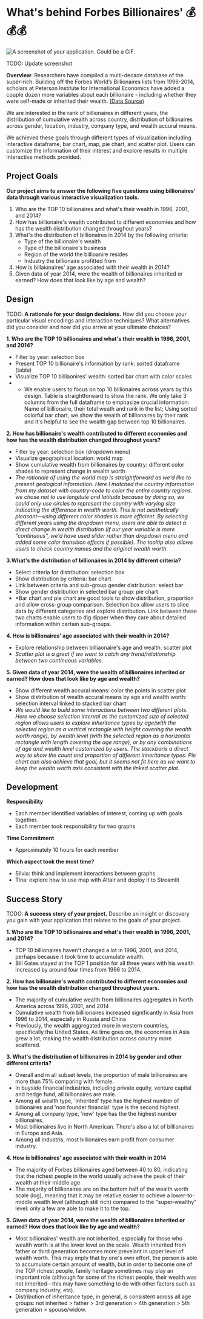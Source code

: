 # What's behind Forbes Billionaires' 💰💰💰

![A screenshot of your application. Could be a GIF.](screenshot.png)

TODO: Update screenshot

**Overview**: Researchers have compiled a multi-decade database of the super-rich. Building off the Forbes World’s Billionaires lists from 1996-2014, scholars at Peterson Institute for International Economics have added a couple dozen more variables about each billionaire - including whether they were self-made or inherited their wealth. 
[(Data Source)](https://corgis-edu.github.io/corgis/csv/billionaires/)

We are interested in the rank of billionaires in different years, the distribution of cumulative wealth across country, distribution of billionaires across gender, location, industry, company type, and wealth accural means. 

We achieved these goals through different types of visualization including interactive dataframe, bar chart, map, pie chart, and scatter plot. Users can customize the information of their interest and explore results in multiple interactive methods provided.

## Project Goals
**Our project aims to answer the following five questions using billionaires' data through various interactive visualization tools.**
1. Who are the TOP 10 billionaires and what's their wealth in 1996, 2001, and 2014?
2. How has billionaire's wealth contributed to different economies and how has the wealth distribution changed throughout years?
3. What's the distribution of billionaires in 2014 by the following criteria:
    - Type of the billionaire's wealth
    - Type of the billionaire's business
    - Region of the world the billioanire resides
    - Industry the billionaire profitted from
4. How is billaionaires' age associated with their wealth in 2014?
5. Given data of year 2014, were the wealth of billionaires inherited or earned? How does that look like by age and wealth?

## Design

TODO: **A rationale for your design decisions.** How did you choose your particular visual encodings and interaction techniques? What alternatives did you consider and how did you arrive at your ultimate choices?

**1. Who are the TOP 10 billionaires and what's their wealth in 1996, 2001, and 2014?**
  - Filter by year: selection box  
  - Present TOP 10 billionaire's information by rank: sorted dataframe (table)
  - Visualize TOP 10 billiaonires' wealth: sorted bar chart with color scales
  - * We enable users to focus on top 10 billionaires across years by this design. Table is straightforward to show the rank. We only take 3 columns from the full dataframe to emphasize crucial information: Name of billionaire, their total weath and rank in the list; Using sorted colorful bar chart, we show the wealth of billionaires by their rank and it's helpful to see the wealth gap between top 10 billionaires.
 
**2. How has billionaire's wealth contributed to different economies and how has the wealth distribution changed throughout years?**
  - Filter by year: selection box (dropdown menu)
  - Visualize geographical location: world map
  - Show cumulative wealth from billionaires by country: different color shades to represent change in wealth worth 
  - *The rationale of using the world map is straightforward as we'd like to present geological information. Here I matched the country information from my dataset with country-code to color the entire country regions. we chose not to use longitute and latitude because by doing so, we could only use circles to represent the country with varying size indicating the difference in wealth worth. This is not aesthetically pleasant—using different color shades is more efficient. By selecting different years using the dropdown menu, users are able to detect a direct change in wealth distribution (If our year variable is more "continuous", we'd have used slider rather than dropdown menu and added some color transition effects if possible). The tooltip also allows users to check country names and the original wealth worth.*  


**3.What's the distribution of billionaires in 2014 by different criteria?**
  - Select criteria for distribution: selection box
  - Show distribution by criteria: bar chart
  - Link between criteria and sub-group gender distribution: select bar
  - Show gender distribution in selected bar group: pie chart
  - *Bar chart and pie chart are good tools to show distribution, proportion and allow cross-group comparison. Selection box allow users to slice data by different categories and explore distribution. Link between these two charts enable users to dig dipper when they care about detailed information within certain sub-groups.

**4. How is billionaires' age associated with their wealth in 2014?**
  - Explore relationship between billiaonaire's age and wealth: scatter plot
  - *Scatter plot is a great if we want to catch any trend/relationship between two continuous variables.*


**5. Given data of year 2014, were the wealth of billionaires inherited or earned? How does that look like by age and wealth?**
  - Show different wealth accural means: color the points in scatter plot
  - Show distribution of wealth accural means by age and wealth worth: selection interval linked to stacked bar chart
  - *We would like to build some interactions between two different plots. Here we choose selection interval as the customized size of selected region allows users to explore inheritance types by age(with the selected region as a vertical rectangle with height covering the wealth worth range), by wealth level (with the selected region as a horizontal rectangle with length covering the age range), or by any combinations of age and wealth level customized by users. The stackbaris a direct way to show the count and proportion of different inheritance types. Pie chart can also achieve that goal, but it seems not fit here as we want to keep the wealth worth axis consistent with the linked scatter plot.*



## Development
**Responsibility**
- Each member identified variables of interest, coming up with goals together.
- Each member took responsibility for two graphs

**Time Commitment**
- Approximately 10 hours for each member


**Which aspect took the most time?**
- Silvia: think and implement interactions between graphs
- Tina: explore how to use map with Altair and deploy it to Streamlit



## Success Story

TODO:  **A success story of your project.** Describe an insight or discovery you gain with your application that relates to the goals of your project.




**1. Who are the TOP 10 billionaires and what's their wealth in 1996, 2001, and 2014?**
- TOP 10 billionaires haven't changed a lot in 1996, 2001, and 2014, perhaps because it took time to accumulate wealth.
- Bill Gates stayed at the TOP 1 position for all three years with his wealth increased by around four times from 1996 to 2014.


**2. How has billionaire's wealth contributed to different economies and how has the wealth distribution changed throughout years.**
- The majority of cumulative wealth from billionaires aggregates in North America across 1996, 2001, and 2014
- Cumulative wealth from billiionaires increased significantly in Asia from 1996 to 2014, especially in Russia and China
- Previously, the wealth aggregated more in western countries, specifically the United States. As time goes on, the economies in Asia grew a lot, making the wealth distribution across country more scattered.


**3. What's the distribution of billionaires in 2014 by gender and other different criteria?**
- Overall and in all subset levels, the proportion of male billionaires are more than 75% comparing with female. 
- In buyside financial industries, including private equity, venture capital and hedge fund, all billionaires are male.
- Among all wealth type, 'inherited' type has the highest number of billionaires and 'non founder financial' type is the second highest.
- Among all company type, 'new' type has the the highest number billionaires.
- Most billionaires live in North American. There's also a lot of billionaires in Europe and Asia.
- Among all industris, most billionaires earn profit from consumer industry. 
    
    
**4. How is billionaires' age associated with their wealth in 2014**
- The majority of Forbes billionaires aged between 40 to 80, indicating that the richest people in the world usually achieve the peak of their wealth at their middle age
- The majority of billionaires are on the bottom half of the wealth worth scale (log), meaning that it may be relative easier to achieve a lower-to-middle wealth level (although still rich) compared to the "super-wealthy" level: only a few are able to make it to the top.
    
    
**5. Given data of year 2014, were the wealth of billionaires inherited or earned? How does that look like by age and wealth?**
- Most billionaires' wealth are not inherited, especially for those who wealth worth is at the lower level on the scale. Wealth inherited from father or third generation becomes more prevelant in upper level of wealth worth. This may imply that by one's own effort, the person is able to accumulate certain amount of wealth, but in order to become one of the TOP richest people, family heritage sometimes may play an important role (although for some of the richest people, their wealth was not inherited—this may have something to do with other factors such as company industry, etc).
- Distribution of inheritance type, in general, is consistent across all age groups: not inherited > father > 3rd generation > 4th generation > 5th generation > spouse/widow.


